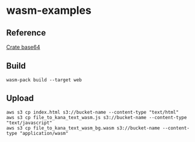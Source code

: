# wasm-examples

## Reference
[Crate base64](https://docs.rs/base64/latest/base64/index.html)

## Build
```
wasm-pack build --target web
```

## Upload
```
aws s3 cp index.html s3://bucket-name --content-type "text/html"
aws s3 cp file_to_kana_text_wasm.js s3://bucket-name --content-type "text/javascript"
aws s3 cp file_to_kana_text_wasm_bg.wasm s3://bucket-name --content-type "application/wasm"
```

